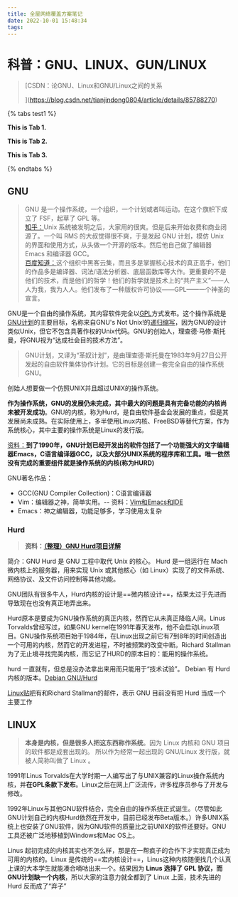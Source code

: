 ```yaml
---
title: 全屋网络覆盖方案笔记
date: 2022-10-01 15:48:34
tags:
---
```


# 科普：GNU、LINUX、GUN/LINUX

> [CSDN：论GNU、Linux和GNU/Linux之间的关系
> 
> ](https://blog.csdn.net/tianjindong0804/article/details/85788270)

{% tabs test1 %}
<!-- tab -->
**This is Tab 1.**
<!-- endtab -->

<!-- tab -->
**This is Tab 2.**
<!-- endtab -->

<!-- tab -->
**This is Tab 3.**
<!-- endtab -->
{% endtabs %}

## GNU

> GNU 是一个操作系统，一个组织，一个计划或者叫运动。在这个旗帜下成立了 FSF，起草了 GPL 等。<br>
> [知乎：](https://www.zhihu.com/question/319783573/answer/656033035)Unix 系统被发明之后，大家用的很爽。但是后来开始收费和商业闭源了。一个叫 RMS 的大叔觉得很不爽，于是发起 GNU 计划，模仿 Unix 的界面和使用方式，从头做一个开源的版本。然后他自己做了编辑器 Emacs 和编译器 GCC。<br>
> [百度知道：](https://zhidao.baidu.com/question/1701652967552092220.html)这个组织中黑客云集，而且多是掌握核心技术的真正高手，他们的作品多是编译器、词法/语法分析器、底层函数库等大作。更重要的不是他们的技术，而是他们的哲学！他们的哲学就是技术上的“共产主义”——人人为我，我为人人。他们发布了一种版权许可协议——GPL——一个神圣的宣言。

GNU是一个自由的操作系统，其内容软件完全以[GPL](https://baike.baidu.com/item/GPL/2357903)方式发布。这个操作系统是[GNU计划](https://baike.baidu.com/item/GNU%E8%AE%A1%E5%88%92)的主要目标，名称来自GNU's Not Unix!的[递归缩写](https://www.cnblogs.com/wonderow/archive/2005/07/09/189523.html)，因为GNU的设计类似Unix，但它不包含具著作权的Unix代码。GNU的创始人，理查德·马修·斯托曼，将GNU视为“达成社会目的技术方法”。

> GNU计划，又译为“革奴计划”，是由理查德·斯托曼在1983年9月27日公开发起的自由软件集体协作计划。它的目标是创建一套完全自由的操作系统GNU。

创始人想要做一个仿照UNIX并且超过UNIX的操作系统。

**作为操作系统，GNU的发展仍未完成，其中最大的问题是具有完备功能的内核尚未被开发成功**。GNU的内核，称为Hurd，是自由软件基金会发展的重点，但是其发展尚未成熟。在实际使用上，多半使用Linux内核、FreeBSD等替代方案，作为系统核心，其中主要的操作系统是Linux的发行版。

[资料：](https://blog.csdn.net/tianjindong0804/article/details/85788270)**到了1990年，GNU计划已经开发出的软件包括了一个功能强大的文字编辑器Emacs，C语言编译器GCC，以及大部分UNIX系统的程序库和工具。唯一依然没有完成的重要组件就是操作系统的内核(称为HURD)**

GNU著名作品：

- GCC(GNU Compiler Collection)：C语言编译器
- Vim：编辑器之神，简单实用。-- 资料：[Vim和Emacs和IDE](https://baijiahao.baidu.com/s?id=1595652598707033588&wfr=spider&for=pc)
- Emacs：神之编辑器，功能足够多，学习使用太复杂

### Hurd

> **资料：**[**（整理）GNU Hurd项目详解**](http://www.ha97.com/3188.html)

简介：GNU Hurd 是 GNU 工程中取代 Unix 的核心。 Hurd 是一组运行在 Mach 微内核上的服务器，用来实现 Unix 或其他核心（如 Linux）实现了的文件系统、网络协议、及文件访问控制等其他功能。

GNU团队有很多牛人，Hurd内核的设计是==微内核设计==，结果太过于先进而导致现在也没有真正地弄出来。

Hurd原本是要成为GNU操作系统的真正内核，然而它从未真正降临人间。Linus Torvalds曾经写过，如果GNU kernel在1991年春天发布，他不会启动Linux项目。GNU操作系统项目始于1984年，在Linux出现之前它有7到8年的时间创造出一个可用的内核，然而它的开发进程，不时被频繁的改变中断。Richard Stallman为了无止境寻找完美内核，而忘记了HURD的原本目的：能用的操作系统。

hurd 一直就有，但总是没办法拿出来用而只能用于“技术试验”。
Debian 有 Hurd 内核的版本。[Debian GNU/Hurd](https://baike.baidu.com/item/Debian%20GNU%2FHurd/911411?fr=aladdin)

[Linux贴吧](http://tieba.baidu.com/p/5592533239)有和Richard Stallman的邮件，表示 GNU 目前没有把 Hurd 当成一个主要工作



## LINUX

> **本身是内核，但是很多人把这东西称作系统**。因为 Linux 内核和 GNU 项目的软件都是成套出现的。
> 所以作为经常一起出现的 GNU/Linux 发行版，就被人简称叫做了 Linux 。

1991年Linus Torvalds在大学时期一人编写出了与UNIX兼容的Linux操作系统内核，并**在GPL条款下发布**。Linux之后在网上广泛流传，许多程序员参与了开发与修改。

1992年Linux与其他GNU软件结合，完全自由的操作系统正式诞生。（尽管如此GNU计划自己的内核Hurd依然在开发中，目前已经发布Beta版本。）许多UNIX系统上也安装了GNU软件，因为GNU软件的质量比之前UNIX的软件还要好。GNU工具还被广泛地移植到Windows和Mac OS上。

Linus 起初完成的内核其实也不怎么样，那是在一帮疯子的合作下才实现真正成为可用的内核的。Linux 是传统的==宏内核设计==，Linus这种内核随便找几个认真上课的大本学生就能凑合嘀咕出来一个。结果因为 **Linus 选择了 GPL 协议，而GNU计划缺一个内核**，所以大家的注意力就全都到了 Linux 上面，技术先进的 Hurd 反而成了“弃子”
